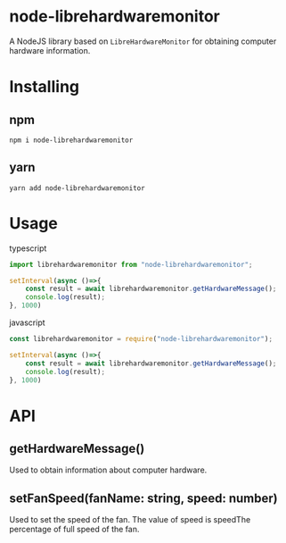 # node-librehardwaremonitor

A NodeJS library based on `LibreHardwareMonitor` for obtaining computer hardware information.

# Installing

## npm

```shell
npm i node-librehardwaremonitor
```

## yarn

```shell
yarn add node-librehardwaremonitor
```

# Usage

typescript

```ts
import librehardwaremonitor from "node-librehardwaremonitor";

setInterval(async ()=>{
    const result = await librehardwaremonitor.getHardwareMessage();
    console.log(result);
}, 1000)
```

javascript

```js
const librehardwaremonitor = require("node-librehardwaremonitor");

setInterval(async ()=>{
    const result = await librehardwaremonitor.getHardwareMessage();
    console.log(result);
}, 1000)
```

# API

## getHardwareMessage()

Used to obtain information about computer hardware.

## setFanSpeed(fanName: string, speed: number)

Used to set the speed of the fan. The value of speed is speedThe percentage of full speed of the fan.